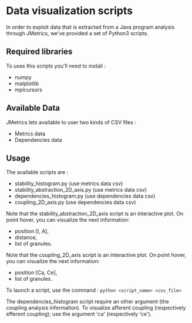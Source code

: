 # Data visualization scripts

In order to exploit data that is extracted from a Java program analysis through JMetrics,
we've provided a set of Python3 scripts.

## Required libraries

To uses this scripts you'll need to install :

* numpy
* matplotlib
* mplcursors

## Available Data

JMetrics lets available to user two kinds of CSV files :

* Metrics data
* Dependencies data

## Usage

The available scripts are :

* stability_histogram.py (use metrics data csv)
* stability_abstraction_2D_axis.py (use metrics data csv)
* dependencies_histogram.py (use dependencies data csv)
* coupling_2D_axis.py (use dependencies data csv)

Note that the stability_abstraction_2D_axis script is an interactive plot.
On point hover, you can visualize the next information:

* position [I, A],
* distance,
* list of granules.

Note that the coupling_2D_axis script is an interactive plot.
On point hover, you can visualize the next information:

* position [Ca, Ce],
* list of granules.

To launch a script, use the command : `python <script_name> <csv_file>`

The dependencies_histogram script require an other argument (the coupling analysis information).
To visualize afferent coupling (respectively efferent coupling); use the argument 'ca' (respectively 'ce').